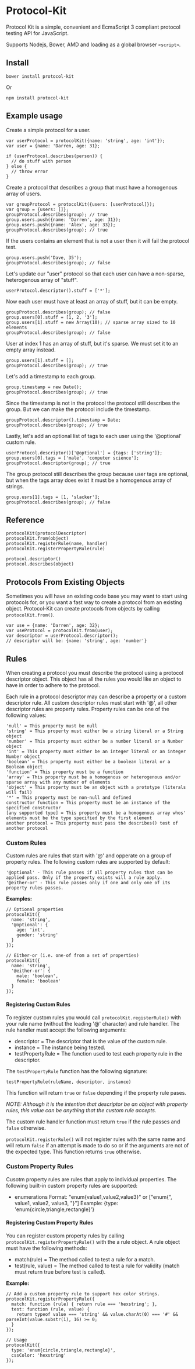 Protocol-Kit
===============

Protocol Kit is a simple, convenient and EcmaScript 3 compliant protocol testing API for JavaScript.

Supports Nodejs, Bower, AMD and loading as a global browser `<script>`.



## Install

    bower install protocol-kit

Or

    npm install protocol-kit



## Example usage

Create a simple protocol for a user.

    var userProtocol = protocolKit({name: 'string', age: 'int'});
    var user = {name: 'Darren, age: 31};
   
    if (userProtocol.describes(person)) {
      // do stuff with person
    } else {
      // throw error
    }

Create a protocol that describes a group that must have a homogenous array of users.

    var groupProtocol = protocolKit({users: [userProtocol]});
    var group = {users: []};
    groupProtocol.describes(group); // true
    group.users.push({name: 'Darren', age: 31});
    group.users.push({name: 'Alex', age: 33});
    groupProtocol.describes(group); // true

If the users contains an element that is not a user then it will fail the protocol test.

    group.users.push('Dave, 35');
    groupProtocol.describes(group); // false

Let's update our "user" protocol so that each user can have a non-sparse, heterogenous array of "stuff".

    userProtocol.descriptor().stuff = ['*'];

Now each user must have at least an array of stuff, but it can be empty.

    groupProtocol.describes(group); // false
    group.users[0].stuff = [1, 2, '3'];
    group.users[1].stuff = new Array(10); // sparse array sized to 10 elements
    groupProtocol.describes(group); // false 

User at index 1 has an array of stuff, but it's sparse. We must set it to an empty array instead.

    group.users[1].stuff = [];
    groupProtocol.describes(group); // true

Let's add a timestamp to each group.

    group.timestamp = new Date();
    groupProtocol.describes(group); // true

Since the timestamp is not in the protocol the protocol still describes the group. But we can make the protocol include the timestamp.

    groupProtocol.descriptor().timestamp = Date;
    groupProtocol.describes(group); // true

Lastly, let's add an optional list of tags to each user using the '@optional' custom rule.

    userProtocol.descriptor()['@optional'] = {tags: ['string']};
    group.users[0].tags = ['male', 'computer science'];
    groupProtocol.descriptor(group); // true

The group protocol still describes the group because user tags are optional, but when the tags array does exist it must be a homogenous array of strings.

    group.usrs[1].tags = [1, 'slacker'];
    groupProtocol.describes(group); // false

## Reference

    protocolKit(protocolDescriptor)
    protocolKit.from(object)
    protocolKit.registerRule(name, handler)
    protocolKit.registerPropertyRule(rule)

    protocol.descriptor()
    protocol.describes(object)

## Protocols From Existing Objects

Sometimes you will have an existing code base you may want to start using protocols for, or you want a fast way to create a protocol from an existing object. Protocol-Kit can create protocols from objects by calling `protocolKit.from()`.

    var use = {name: 'Darren', age: 32};
    var useProtocol = protocolKit.from(user);
    var descriptor = userProtocol.descriptor();
    // descriptor will be: {name: 'string', age: 'number'}

## Rules 

When creating a protocol you must describe the protocol using a protocol descriptor object. This object has all the rules you would like an object to have in order to adhere to the protocol.

Each rule in a protocol descriptor may can describe a property or a custom descriptor rule. All custom descriptor rules must start with '@', all other descriptor rules are property rules.
Property rules can be one of the following values: 

    'null' = This property must be null
    'string' = This property must either be a string literal or a String object
    'number' = This property must either be a number literal or a Number object
    'int' = This property must either be an integer literal or an integer Number object
    'boolean' = This property must either be a boolean literal or a Boolean object
    'function' = This property must be a function
    'array' = This property must be a homogenous or heterogenous and/or sparse array with any number of elements
    'object' = This property must be an object with a prototype (literals will fail)
    '*' = This property must be non-null and defined
    constructor function = This property must be an instance of the specified constructor
    [any supported type] = This property must be a homogenous array whos' elements must be the type specified by the first element
    another protocol = This property must pass the describes() test of another protocol

### Custom Rules

Custom rules are rules that start with '@' and opperate on a group of property rules. The following custom rules are supported by default:

    '@optional' - This rule passes if all property rules that can be applied pass. Only if the property exists will a rule apply.
    '@either-or' - This rule passes only if one and only one of its property rules passes.
 
**Examples:**

    // Optional properties
    protocolKit({
      name: 'string',
      '@optional': { 
        age: 'int', 
        gender: 'string' 
      }
    });

    // Either-or (i.e. one-of from a set of properties)
    protocolKit({
      name: 'string',
      '@either-or': {
        male: 'boolean',
        female: 'boolean'
      }
    });

#### Registering Custom Rules

To register custom rules you would call `protocolKit.registerRule()` with your rule name (without the leading '@' character) and rule handler. The rule handler must accept the following arguments:

- descriptor = The descriptor that is the value of the custom rule.
- instance = The instance being tested.
- testPropertyRule = The function used to test each property rule in the descriptor.

The `testPropertyRule` function has the following signature:

    testPropertyRule(ruleName, descriptor, instance)

This function will return `true` or `false` depending if the property rule pases.

*NOTE: Although it is the intention that descriptor be an object with property rules, this value can be anything that the custom rule accepts.*

The custom rule handler function must return `true` if the rule passes and `false` otherwise.

`protocolKit.registerRule()` will not register rules with the same name and will return `false` if an attempt is made to do so or if the arguments are not of the expected type. This function returns `true` otherwise.

### Custom Property Rules

Cusotm property rules are rules that apply to individual properties. The following built-in custom property rules are supported:

- enumerations
 Format: "enum{value1,value2,value3}" or ["enum{", value1, value2, value3, "}"]
 Example: {type: 'enum{circle,triangle,rectangle}'}

#### Registering Custom Property Rules

 You can register custom property rules by calling `protocolKit.registerPropertyRule()` with the a rule object. A rule object must have the following methods:

 - match(rule) = The method called to test a rule for a match.
 - test(rule, value) = The method called to test a rule for validity (match must return true before test is called).

**Example:**

    // Add a custom property rule to support hex color strings.
    protocolKit.registerPropertyRule({
      match: function (rule) { return rule === 'hexstring'; },
      test: function (rule, value) {
        return typeof value === 'string' && value.charAt(0) === '#' && parseInt(value.substr(1), 16) >= 0;
      }
    });

    // Usage
    protocolKit({
      type: 'enum{circle,triangle,rectangle}',
      cssColor: 'hexstring'
    });
